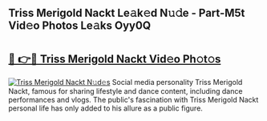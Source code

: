 ## Triss Merigold Nackt Le𝚊k𝚎d N𝚞𝚍e - Part-M5t Vid𝚎o Photos Le𝚊ks Oyy0Q

# <h2><a href="http://fb5xkyw.evod.top/?m=Triss+Merigold+Nackt">🔗 👉🔴 Triss Merigold Nackt Vid𝚎o Ph𝚘t𝚘s</a></h2>

[![Triss Merigold Nackt N𝚞d𝚎s](https://i.imgur.com/8V9OHl7.gif)](http://fb5xkyw.evod.top/?m=Triss+Merigold+Nackt)
Social media personality Triss Merigold Nackt, famous for sharing lifestyle and dance content, including dance performances and vlogs. The public's fascination with Triss Merigold Nackt personal life has only added to his allure as a public figure. 
